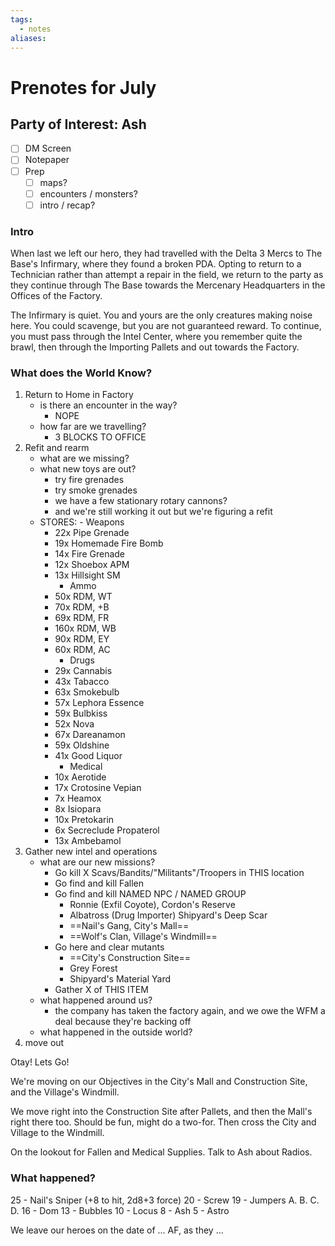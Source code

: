 ```yaml
---
tags:
  - notes
aliases:
---
```


# Prenotes for July
## Party of Interest: Ash
- [ ] DM Screen
- [ ] Notepaper
- [ ] Prep
	- [ ] maps?
	- [ ] encounters / monsters?
	- [ ] intro / recap?

### Intro
When last we left our hero, they had travelled with the Delta 3 Mercs to The Base's Infirmary, where they found a broken PDA. Opting to return to a Technician rather than attempt a repair in the field, we return to the party as they continue through The Base towards the Mercenary Headquarters in the Offices of the Factory.

The Infirmary is quiet. You and yours are the only creatures making noise here. You could scavenge, but you are not guaranteed reward. To continue, you must pass through the Intel Center, where you remember quite the brawl, then through the Importing Pallets and out towards the Factory.

### What does the World Know?

1. Return to Home in Factory
	- is there an encounter in the way? 
		- NOPE
	- how far are we travelling?
		- 3 BLOCKS TO OFFICE
2. Refit and rearm
	- what are we missing? 
	- what new toys are out?
		- try fire grenades
		- try smoke grenades
		- we have a few stationary rotary cannons?
		- and we're still working it out but we're figuring a refit 
	- STORES:
			- Weapons
		+ 22x Pipe Grenade
		+ 19x Homemade Fire Bomb
		+ 14x Fire Grenade
		+ 12x Shoebox APM
		+ 13x Hillsight SM
			- Ammo
		+ 50x RDM, WT
		+ 70x RDM, +B
		+ 69x RDM, FR
		+ 160x RDM, WB
		+ 90x RDM, EY
		+ 60x RDM, AC
			- Drugs
		+ 29x Cannabis
		+ 43x Tabacco
		+ 63x Smokebulb
		+ 57x Lephora Essence
		+ 59x Bulbkiss
		+ 52x Nova
		+ 67x Dareanamon
		+ 59x Oldshine
		+ 41x Good Liquor
			- Medical
		+ 10x Aerotide
		+ 17x Crotosine Vepian
		+ 7x Heamox
		+ 8x Isiopara
		+ 10x Pretokarin
		+ 6x Secreclude Propaterol
		+ 13x Ambebamol
3. Gather new intel and operations
	- what are our new missions? 
		- Go kill X Scavs/Bandits/"Militants"/Troopers in THIS location
		- Go find and kill Fallen
		- Go find and kill NAMED NPC / NAMED GROUP
			- Ronnie (Exfil Coyote), Cordon's Reserve
			- Albatross (Drug Importer) Shipyard's Deep Scar
			- ==Nail's Gang, City's Mall==
			- ==Wolf's Clan, Village's Windmill==
		- Go here and clear mutants
			- ==City's Construction Site==
			- Grey Forest
			- Shipyard's Material Yard
		- Gather X of THIS ITEM
	- what happened around us? 
		- the company has taken the factory again, and we owe the WFM a deal because they're backing off
	- what happened in the outside world?
4. move out

Otay! Lets Go!

We're moving on our Objectives in the City's Mall and Construction Site, and the Village's Windmill.

We move right into the Construction Site after Pallets, and then the Mall's right there too. Should be fun, might do a two-for. Then cross the City and Village to the Windmill.

On the lookout for Fallen and Medical Supplies. Talk to Ash about Radios.


### What happened?

25 - Nail's Sniper (+8 to hit, 2d8+3 force)
20 - Screw
19 - Jumpers
	A. 
	B.
	C.
	D.
16 - Dom
13 - Bubbles
10 - Locus
8 - Ash
5 - Astro



We leave our heroes on the date of ... AF, as they ...